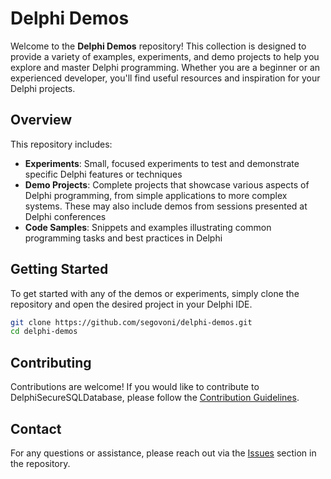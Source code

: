 # Delphi Demos

Welcome to the **Delphi Demos** repository! This collection is designed to provide a variety of examples, experiments, and demo projects to help you explore and master Delphi programming. Whether you are a beginner or an experienced developer, you'll find useful resources and inspiration for your Delphi projects.

## Overview

This repository includes:

- **Experiments**: Small, focused experiments to test and demonstrate specific Delphi features or techniques
- **Demo Projects**: Complete projects that showcase various aspects of Delphi programming, from simple applications to more complex systems. These may also include demos from sessions presented at Delphi conferences
- **Code Samples**: Snippets and examples illustrating common programming tasks and best practices in Delphi

## Getting Started

To get started with any of the demos or experiments, simply clone the repository and open the desired project in your Delphi IDE.

```bash
git clone https://github.com/segovoni/delphi-demos.git
cd delphi-demos
```

## Contributing

Contributions are welcome! If you would like to contribute to DelphiSecureSQLDatabase, please follow the [Contribution Guidelines](https://github.com/segovoni/delphi-demos/blob/master/docs/CONTRIBUTING.md).

## Contact

For any questions or assistance, please reach out via the [Issues](https://github.com/segovoni/delphi-demos/issues) section in the repository.
